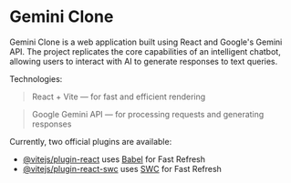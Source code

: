 # Gemini Clone

Gemini Clone is a web application built using React and Google's Gemini API. The project replicates the core capabilities of an intelligent chatbot, allowing users to interact with AI to generate responses to text queries.

Technologies:

  > React + Vite — for fast and efficient rendering

  > Google Gemini API — for processing requests and generating responses

Currently, two official plugins are available:

- [@vitejs/plugin-react](https://github.com/vitejs/vite-plugin-react/blob/main/packages/plugin-react/README.md) uses [Babel](https://babeljs.io/) for Fast Refresh
- [@vitejs/plugin-react-swc](https://github.com/vitejs/vite-plugin-react-swc) uses [SWC](https://swc.rs/) for Fast Refresh
